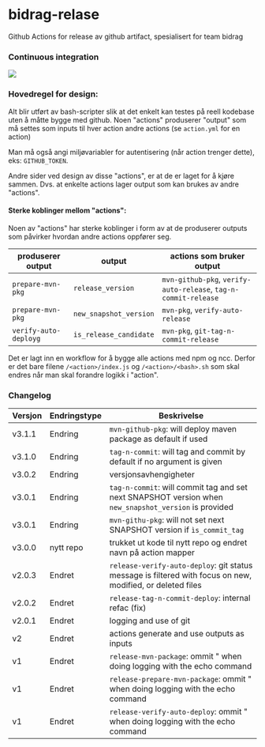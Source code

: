 # bidrag-relase
Github Actions for release av github artifact, spesialisert for team bidrag

### Continuous integration
![](https://github.com/navikt/bidrag-release/workflows/build%20actions/badge.svg)

### Hovedregel for design:
Alt blir utført av bash-scripter slik at det enkelt kan testes på reell kodebase uten å måtte bygge med github. Noen "actions" produserer "output" som
må settes som inputs til hver action andre actions (se `action.yml` for en action)

Man må også angi miljøvariabler for autentisering (når action trenger dette), eks: `GITHUB_TOKEN`.

Andre sider ved design av disse "actions", er at de er laget for å kjøre sammen. Dvs. at enkelte actions lager output som kan brukes av andre "actions". 

#### Sterke koblinger mellom "actions":

Noen av "actions" har sterke koblinger i form av at de produserer outputs som påvirker hvordan andre actions oppfører seg.

produserer output     | output                 | actions som bruker output
----------------------|------------------------|--------------------------
`prepare-mvn-pkg`     | `release_version`      | `mvn-github-pkg`, `verify-auto-release`, `tag-n-commit-release`
`prepare-mvn-pkg`     | `new_snapshot_version` | `mvn-pkg`, `verify-auto-release`
`verify-auto-deployg` | `is_release_candidate` | `mvn-pkg`, `git-tag-n-commit-release`

Det er lagt inn en workflow for å bygge alle actions med npm og ncc. Derfor er det bare filene `/<action>/index.js` og `/<action>/<bash>.sh` som skal
endres når man skal forandre logikk i "action".

### Changelog

Versjon | Endringstype | Beskrivelse
--------|--------------|------------
v3.1.1  | Endring      | `mvn-github-pkg`: will deploy maven package as default if used 
v3.1.0  | Endring      | `tag-n-commit`: will tag and commit by default if no argument is given 
v3.0.2  | Endring      | versjonsavhengigheter
v3.0.1  | Endring      | `tag-n-commit`: will commit tag and set next SNAPSHOT version when `new_snapshot_version` is provided
v3.0.1  | Endring      | `mvn-githu-pkg`: will not set next SNAPSHOT version if `ìs_commit_tag`
v3.0.0  | nytt repo    | trukket ut kode til nytt repo og endret navn på action mapper
v2.0.3  | Endret       | `release-verify-auto-deploy`: git status message is filtered with focus on new, modified, or deleted files
v2.0.2	| Endret       | `release-tag-n-commit-deploy`: internal refac (fix)
v2.0.1  | Endret       | logging and use of git
v2      | Endret       | actions generate and use outputs as inputs
v1      | Endret       | `release-mvn-package`: ommit " when doing logging with the echo command 
v1      | Endret       | `release-prepare-mvn-package`: ommit " when doing logging with the echo command 
v1      | Endret       | `release-verify-auto-deploy`: ommit " when doing logging with the echo command 

